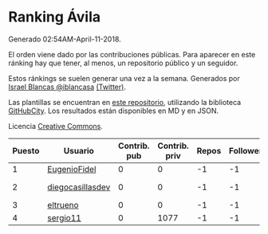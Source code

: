 # Ranking Ávila

Generado 02:54AM-April-11-2018.

El orden viene dado por las contribuciones públicas. Para aparecer en este ránking hay que tener, al menos, un repositorio público y un seguidor.

Estos ránkings se suelen generar una vez a la semana. Generados por [Israel Blancas @iblancasa](https://github.com/iblancasa/) [(Twitter)](https://twitter.com/iblancasa).

Las plantillas se encuentran en [este repositorio](https://github.com/iblancasa/GH-Spanish-Ranking), utilizando la biblioteca [GitHubCity](https://github.com/iblancasa/GitHubCity). Los resultados están disponibles en MD y en JSON.

Licencia [Creative Commons](https://creativecommons.org/licenses/by/4.0/).

| Puesto   |  Usuario  | Contrib. pub | Contrib. priv |Repos| Followers | Desde |  Avatar  |
|----------|-----------|--------------|---------------|-----|-----------|-------|----------|
|1|[EugenioFidel](https://github.com/EugenioFidel)|0|0|-1|-1||![EugenioFidel]()|
|2|[diegocasillasdev](https://github.com/diegocasillasdev)|0|0|-1|-1||![diegocasillasdev]()|
|3|[eltrueno](https://github.com/eltrueno)|0|0|-1|-1||![eltrueno]()|
|4|[sergio11](https://github.com/sergio11)|0|1077|-1|-1||![sergio11]()|
